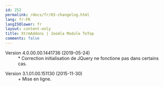 ```yaml
---
id: 252
permalink: /docs/fr/03-changelog.html
lang: fr-FR
langISOlower: fr
layout: content-only
title: XtrmAddons | Joomla Module ToTop
comments: false
---
```


<article class="main-content d-flex">
  <div class="p-2 flex-grow-1">
    <dl>
      <dt>Version 4.0.00.00.1441736 (2019-05-24)</dt>
      <dd>* Correction initialisation de JQuery ne fonctione pas dans certains cas.</dd>
    </dl>
    <dl>
      <dt>Version 3.1.01.00.151130 (2015-11-30)</dt>
      <dd>+ Mise en ligne.</dd>
    </dl>
  </div>
</article>
